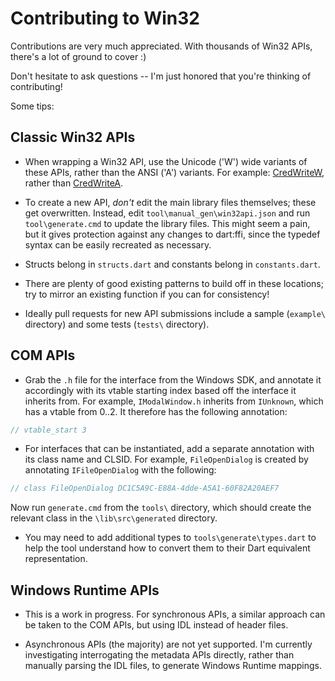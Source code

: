 # Contributing to Win32

Contributions are very much appreciated. With thousands of Win32 APIs, there's a
lot of ground to cover :)

Don't hesitate to ask questions -- I'm just honored that you're thinking of
contributing!

Some tips:

## Classic Win32 APIs

- When wrapping a Win32 API, use the Unicode ('W') wide variants of these APIs,
  rather than the ANSI ('A') variants. For example:
  [CredWriteW](https://docs.microsoft.com/en-us/windows/win32/api/wincred/nf-wincred-credwritew),
  rather than
  [CredWriteA](https://docs.microsoft.com/en-us/windows/win32/api/wincred/nf-wincred-credwritea).

- To create a new API, *don't* edit the main library files themselves; these get
  overwritten. Instead, edit `tool\manual_gen\win32api.json` and run
  `tool\generate.cmd` to update the library files. This might seem a pain, but
  it gives protection against any changes to dart:ffi, since the typedef syntax
  can be easily recreated as necessary.

- Structs belong in `structs.dart` and constants belong in `constants.dart`.

- There are plenty of good existing patterns to build off in these locations;
  try to mirror an existing function if you can for consistency!

- Ideally pull requests for new API submissions include a sample (`example\`
  directory) and some tests (`tests\` directory).

## COM APIs

- Grab the `.h` file for the interface from the Windows SDK, and annotate it
  accordingly with its vtable starting index based off the interface it inherits
  from. For example, `IModalWindow.h` inherits from `IUnknown`, which has a
  vtable from 0..2. It therefore has the following annotation:

```c
// vtable_start 3
```

- For interfaces that can be instantiated, add a separate annotation with its
  class name and CLSID. For example, `FileOpenDialog` is created by annotating
  `IFileOpenDialog` with the following:

```c
// class FileOpenDialog DC1C5A9C-E88A-4dde-A5A1-60F82A20AEF7
```

Now run `generate.cmd` from the `tools\` directory, which should create the
relevant class in the `\lib\src\generated` directory.

- You may need to add additional types to `tools\generate\types.dart` to help
  the tool understand how to convert them to their Dart equivalent
  representation.

## Windows Runtime APIs

- This is a work in progress. For synchronous APIs, a similar approach can be
  taken to the COM APIs, but using IDL instead of header files.

- Asynchronous APIs (the majority) are not yet supported. I'm currently
  investigating interrogating the metadata APIs directly, rather than manually
  parsing the IDL files, to generate Windows Runtime mappings.
